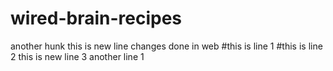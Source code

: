 # wired-brain-recipes
another hunk
this is new line
changes done in web
#this is line 1
#this is line 2
this is new line 3
another line 1

